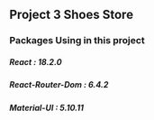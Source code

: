 ## Project 3 Shoes Store


### Packages Using in this project

##### React : 18.2.0
##### React-Router-Dom : 6.4.2
##### Material-UI : 5.10.11